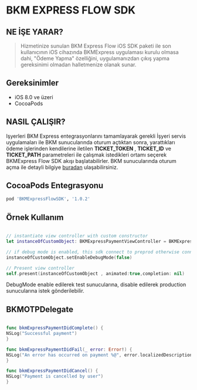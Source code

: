 # BKM EXPRESS FLOW SDK


## NE İŞE YARAR?

> Hizmetinize sunulan BKM Express Flow iOS SDK paketi ile son kullanıcının iOS cihazında BKMExpress uygulaması kurulu olmasa dahi, "Ödeme Yapma" özelliğini, uygulamanızdan çıkış yapma gereksinimi olmadan halletmenize olanak sunar.

## Gereksinimler

 - iOS 8.0 ve üzeri
 - CocoaPods
 
 ## NASIL ÇALIŞIR?
 
 Işyerleri BKM Express entegrasyonlarını tamamlayarak gerekli İşyeri servis uygulamaları ile BKM sunucularında oturum açtıktan sonra, yarattıkları ödeme işlerinden kendilerine iletilen **TICKET_TOKEN** , **TICKET_ID** ve **TICKET_PATH** parametreleri ile çalışmak istedikleri ortamı seçerek BKMExpress Flow SDK akışı başlatabilirler.
 BKM sunucularında oturum açma ile detayli bilgiye [buradan](https://test-api.bkmexpress.com.tr/docs) ulaşabilirsiniz.

## CocoaPods Entegrasyonu

```ruby
pod 'BKMExpressFlowSDK', '1.0.2'
```

## Örnek Kullanım

```swift

// instantiate view controller with custom constructor
let instanceOfCustomObject: BKMExpressPaymentViewController = BKMExpressPaymentViewController(bexTicketToken: kTICKET_TOKEN, bexTicketPath: kTICKET_PATH, bexTicketId :kTICKET_ID, delegate: self)

// if debug mode is enabled, this sdk connect to preprod otherwise connect to prod.
instanceOfCustomObject.setEnableDebugMode(false)

// Present view controller
self.present(instanceOfCustomObject , animated:true,completion: nil)

```
DebugMode enable edilerek test sunucularına, disable edilerek production sunucularına istek gönderilebilir.

## BKMOTPDelegate

```swift

func bkmExpressPaymentDidComplete() {
NSLog("Successful payment")
}

func bkmExpressPaymentDidFail(_ error: Error!) {
NSLog("An error has occurred on payment %@", error.localizedDescription)
}

func bkmExpressPaymentDidCancel() {
NSLog("Payment is cancelled by user")
}
```


